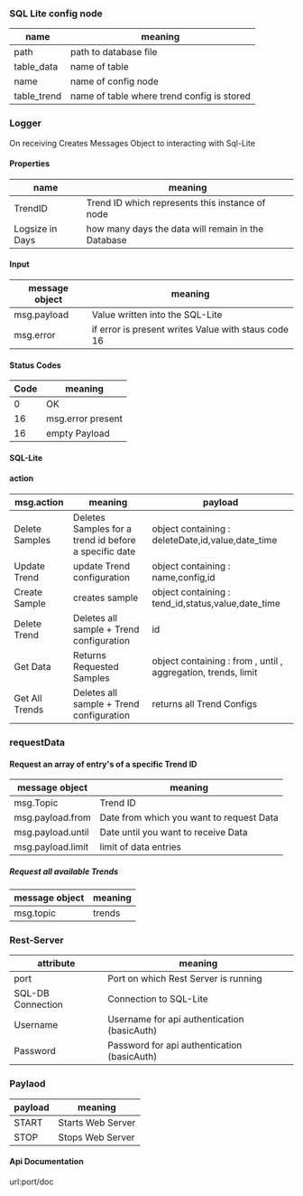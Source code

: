 ### SQL Lite config node
| name        | meaning                                    | 
|-------------|--------------------------------------------|
| path        | path to database file                      | 
| table_data  | name of table                              | 
| name        | name of config node                        |  
| table_trend | name of table where trend config is stored |

### Logger
On receiving Creates Messages Object to interacting with Sql-Lite

#### Properties

| name            | meaning                                            | 
|-----------------|----------------------------------------------------|
| TrendID         | Trend ID which represents this instance of node    | 
| Logsize in Days | how many days the data will remain in the Database |

#### Input

| message object | meaning                                             | 
|----------------|-----------------------------------------------------|
| msg.payload    | Value written into the SQL-Lite                     | 
| msg.error      | if error is present writes Value with staus code 16 | 



#### Status Codes

| Code | meaning           | 
|------|-------------------|
| 0    | OK                | 
| 16   | msg.error present | 
| 16   | empty Payload     |  



#### SQL-Lite

#### action

| msg.action     | meaning                                                | payload                                                       |
|----------------|--------------------------------------------------------|---------------------------------------------------------------|
| Delete Samples | Deletes  Samples for a trend id before a specific date | object containing : deleteDate,id,value,date_time             |
| Update Trend   | update Trend configuration                             | object containing : name,config,id                            |
| Create Sample  | creates sample                                         | object containing : tend_id,status,value,date_time            |
| Delete Trend   | Deletes all sample + Trend configuration               | id                                                            |
| Get Data       | Returns Requested Samples                              | object containing : from , until , aggregation, trends, limit |
| Get All Trends | Deletes all sample + Trend configuration               | returns all Trend Configs                                     |


### requestData

#### Request an array of entry's of a specific Trend ID


| message object               | meaning                                       | 
|------------------------------|-----------------------------------------------|
| msg.Topic                    | Trend ID                                      | 
| msg.payload.from             | Date from which you want to request Data      | 
| msg.payload.until            | Date until you want to receive Data           |  
| msg.payload.limit            | limit of data entries                         |




##### Request all available Trends


| message object               | meaning                               | 
|------------------------------|---------------------------------------|
| msg.topic                    | trends                                | 


### Rest-Server

| attribute         | meaning                                     | 
|-------------------|---------------------------------------------|
| port              | Port on which Rest Server is running        | 
| SQL-DB Connection | Connection to SQL-Lite                      |
| Username          | Username for api authentication (basicAuth) |
| Password          | Password for api authentication (basicAuth) |



### Paylaod

| payload  | meaning           | 
|----------|-------------------|
| START    | Starts Web Server | 
| STOP     | Stops Web Server  |


#### Api Documentation

url:port/doc



